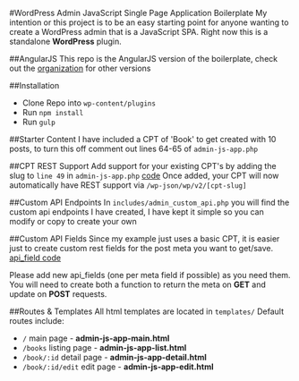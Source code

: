 #WordPress Admin JavaScript Single Page Application Boilerplate
 My intention or this project is to be an easy starting point for anyone wanting to create a WordPress admin that is a JavaScript SPA.
 Right now this is a standalone __WordPress__ plugin.

##AngularJS
This repo is the AngularJS version of the boilerplate, check out the [organization](https://github.com/WordPress-Admin-JavaScript-Boilerplate) for other versions

##Installation
* Clone Repo into `wp-content/plugins`
* Run `npm install`
* Run `gulp`

##Starter Content
I have included a CPT of 'Book' to get created with 10 posts, to turn this off comment out lines 64-65 of `admin-js-app.php`

##CPT REST Support
Add support for your existing CPT's by adding the slug to `line 49` in `admin-js-app.php` [code](https://github.com/royboy789/WP-JS-SPA-ADMIN-BOILERPLATE/blob/master/admin-js-app.php#L41-L57)
Once added, your CPT will now automatically have REST support via `/wp-json/wp/v2/[cpt-slug]`

##Custom API Endpoints
In `includes/admin_custom_api.php` you will find the custom api endpoints I have created, I have kept it simple so you can modify or copy to create your own

##Custom API Fields
Since my example just uses a basic CPT, it is easier just to create custom rest fields for the post meta you want to get/save.
[api_field code](https://github.com/royboy789/WP-JS-SPA-ADMIN-BOILERPLATE/blob/master/includes/admin_custom_api.php#L104-L134)

Please add new api_fields (one per meta field if possible) as you need them. You will need to create both a function to return the meta on __GET__ and update on __POST__ requests.

##Routes & Templates
All html templates are located in `templates/`
Default routes include:
* `/` main page - __admin-js-app-main.html__
* `/books` listing page - __admin-js-app-list.html__
* `/book/:id` detail page - __admin-js-app-detail.html__
* `/book/:id/edit` edit page - __admin-js-app-edit.html__

